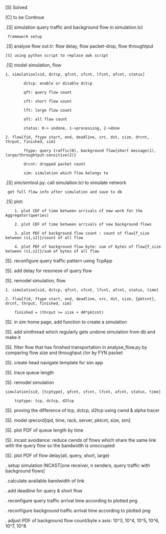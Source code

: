 [S] Solved

[C] to be Continue

.[S] simulation query traffic and background flow in simulation.tcl

     framework setup

.[S] analyse flow out.tr: flow delay, flow packet-drop, flow throughtput

    [S] using python script to replace awk script

.[S] model simulation, flow

    1. simulation[sid, dctcp, qfcnt, sfcnt, lfcnt, afcnt, status]

            dctcp: enable or disable dctcp

            qft: query flow count

            sft: short flow count

            lft: large flow count

            aft: all flow count

            status: 0-> undone, 1->processing, 2->done

    2. flow[fid, ftype start, end, deadline, src, dst, size, drcnt, thrput, finished, sim]

            ftype: query traffic(0), background flow{short message(1), large/throughtput-sensitive(2)}

            drcnt: dropped packet count

            sim: simulation which flow belongs to

.[S] sim/simtool.py: call simulation.tcl to simulate network

     get full flow info after simulation and save to db

.[S] plot:

        1. plot CDF of time between arrivals of new work for the Aggregator(queries)

        2. plot CDF of time between arrivals of new background flows

        3. plot PDF of background flow count : count of flow{f_size between (s1,s2]}/count of all flow

        4. plot PDF of background flow byte: sum of bytes of flow{f_size between (s1,s2]}/sum of bytes of all flow

[S]. reconfigure query traffic pattern using TcpApp

[S]. add delay for resonese of query flow

[S]. remodel simulation, flow

    1. simulation[sid, dctcp, qfcnt, sfcnt, lfcnt, afcnt, status, time]

    2. flow[fid, ftype start, end, deadline, src, dst, size, {pktcnt}, drcnt, thrput, finished, sim]

        finished = (thrput >= size + 40*pktcnt)

[S]. in sim home page, add function to create a simulation

[S]. add simthread which regularly gets undone simulation from db and make it

[S]. filter flow that has finished transportation in analyse_flow.py by comparing flow size and throughput //or by FYN packet

[S]. create head navigate template for sim app

[S]. trace queue length

[S]. remodel simulation

    simulation[sid, {tcptype}, qfcnt, sfcnt, lfcnt, afcnt, status, time]

        tcptype: tcp, dctcp, d2tcp

[S]. proving the difference of tcp, dctcp, d2tcp using cwnd & alpha tracer

[S]. model qrecord[qid, time, rack, server, pktcnt, size, sim]

[S]. plot PDF of queue length by time

[S]. incast avoidance: reduce cwnds of flows which share the same link with the query flow so the bandwidth is unoccupied

[S]. plot PDF of flow delay(all, query, short, large)

. setup simulation INCAST[one receiver, n senders, query traffic with background flows]

. calculate available bandwidth of link

. add deadline for query & short flow

. reconfigure query traffic arrival time according to plotted png

. reconfigure background traffic arrival time according to plotted png

. adjust PDF of background flow count/byte x axis: 10^3, 10^4, 10^5, 10^6, 10^7, 10^8

